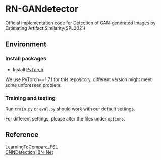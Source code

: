 # RN-GANdetector
Official implementation code for  Detection of GAN-generated Images by Estimating Artifact Similarity(SPL2021)
## Environment
### Install packages
* Install [PyTorch](https://pytorch.org/)

We use PyTorch==1.7.1 for this repository, different version might meet some unforeseen problem.

### Training and testing

Run ```train.py``` or ```eval.py``` should work with our default settings.

For different settings, please alter the files under ```options```.



## Reference

[LearningToCompare_FSL](https://github.com/floodsung/LearningToCompare_FSL)  
[CNNDetection](https://github.com/PeterWang512/CNNDetection)
[IBN-Net](https://github.com/XingangPan/IBN-Net)
